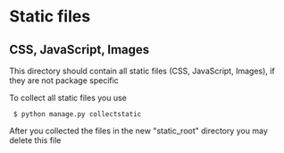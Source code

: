 # Static files 

## CSS, JavaScript, Images

This directory should contain all static files (CSS, JavaScript, Images), if they are not package specific

To collect all static files you use

     $ python manage.py collectstatic 

After you collected the files in the new "static_root" directory you may delete this file
